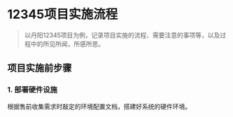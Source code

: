 # 12345项目实施流程

> 以丹阳12345项目为例，记录项目实施的流程、需要注意的事项等，以及过程中的所见所闻，所感所思。

## 项目实施前步骤
### 1. 部署硬件设施
根据售前收集需求时敲定的环境配置文档，搭建好系统的硬件环境。